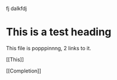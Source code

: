 fj dalkfdj

# This is a test heading


This file is popppinnng, 2 links to it. 

[[This]]

[[Completion]]
